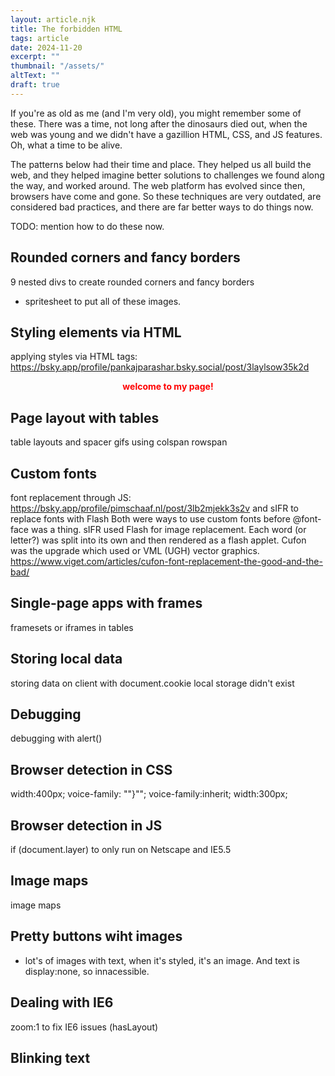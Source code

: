 ```yaml
---
layout: article.njk
title: The forbidden HTML
tags: article
date: 2024-11-20
excerpt: ""
thumbnail: "/assets/"
altText: ""
draft: true
---
```


If you're as old as me (and I'm very old), you might remember some of these. There was a time, not long after the dinosaurs died out, when the web was young and we didn't have a gazillion HTML, CSS, and JS features. Oh, what a time to be alive.

The patterns below had their time and place. They helped us all build the web, and they helped imagine better solutions to challenges we found along the way, and worked around. The web platform has evolved since then, browsers have come and gone. So these techniques are very outdated, are considered bad practices, and there are far better ways to do things now.

TODO: mention how to do these now.

## Rounded corners and fancy borders

9 nested divs to create rounded corners and fancy borders
+ spritesheet to put all of these images.

## Styling elements via HTML

applying styles via HTML tags: https://bsky.app/profile/pankajparashar.bsky.social/post/3laylsow35k2d
<center><font color=red><b>welcome to my page!</b></center></font>

## Page layout with tables

table layouts and spacer gifs
using colspan rowspan

## Custom fonts

font replacement through JS: https://bsky.app/profile/pimschaaf.nl/post/3lb2mjekk3s2v
and sIFR to replace fonts with Flash
Both were ways to use custom fonts before @font-face was a thing.
sIFR used Flash for image replacement. Each word (or letter?) was split into its own <span> and then rendered as a flash applet.
Cufon was the upgrade which used <canvas> or VML (UGH) vector graphics.
https://www.viget.com/articles/cufon-font-replacement-the-good-and-the-bad/

## Single-page apps with frames

framesets
or iframes in tables

## Storing local data

storing data on client with document.cookie
local storage didn't exist

## Debugging

debugging with alert()

## Browser detection in CSS

width:400px; 
voice-family: "\"}\""; 
voice-family:inherit;
width:300px;

## Browser detection in JS

if (document.layer) to only run on Netscape and IE5.5

## Image maps

image maps

## Pretty buttons wiht images

- lot's of images with text, when it's styled, it's an image. And text is display:none, so innacessible.

## Dealing with IE6

zoom:1 to fix IE6 issues (hasLayout)

## Blinking text

<marquee>